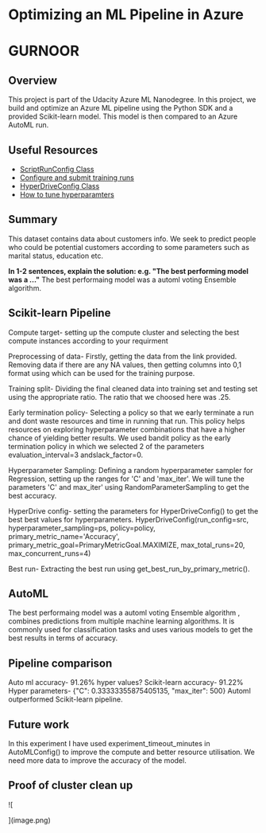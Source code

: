 # Optimizing an ML Pipeline in Azure
# GURNOOR
## Overview
This project is part of the Udacity Azure ML Nanodegree.
In this project, we build and optimize an Azure ML pipeline using the Python SDK and a provided Scikit-learn model.
This model is then compared to an Azure AutoML run.

## Useful Resources
- [ScriptRunConfig Class](https://docs.microsoft.com/en-us/python/api/azureml-core/azureml.core.scriptrunconfig?view=azure-ml-py)
- [Configure and submit training runs](https://docs.microsoft.com/en-us/azure/machine-learning/how-to-set-up-training-targets)
- [HyperDriveConfig Class](https://docs.microsoft.com/en-us/python/api/azureml-train-core/azureml.train.hyperdrive.hyperdriveconfig?view=azure-ml-py)
- [How to tune hyperparamters](https://docs.microsoft.com/en-us/azure/machine-learning/how-to-tune-hyperparameters)


## Summary

This dataset contains data about customers info. We seek to predict people who could be potential customers according to some parameters such as marital status, education etc.

**In 1-2 sentences, explain the solution: e.g. "The best performing model was a ..."**
The best performaing model was a automl voting Ensemble algorithm.

## Scikit-learn Pipeline

Compute target- setting up the compute cluster and selecting the best compute instances according to your requirment

Preprocessing of data- Firstly, getting the data from the link provided. Removing data if there are any NA values, then getting columns into 0,1 format using which can be used for the training purpose.

Training split- Dividing the final cleaned data into training set and testing set using the appropriate ratio. The ratio 
that we choosed here was .25. 

Early termination policy- Selecting a policy so that we early terminate a run and dont waste resources and time in running that run. This policy helps resources on exploring hyperparameter combinations that have a higher chance of yielding better results. We used bandit policy as the early termination policy in which we selected 2 of the parameters evaluation_interval=3 andslack_factor=0.

Hyperparameter Sampling:
Defining a random hyperparameter sampler for Regression, setting up the ranges for 'C' and 'max_iter'. We will tune the parameters 'C' and max_iter' using RandomParameterSampling to get the best accuracy.

HyperDrive config- setting the parameters for HyperDriveConfig() to get the best best values for hyperparameters.
HyperDriveConfig(run_config=src,
      hyperparameter_sampling=ps,
      policy=policy,
      primary_metric_name='Accuracy',
      primary_metric_goal=PrimaryMetricGoal.MAXIMIZE,
      max_total_runs=20,
      max_concurrent_runs=4)

Best run- Extracting the best run using get_best_run_by_primary_metric().


## AutoML

The best performaing model was a automl voting Ensemble algorithm , combines predictions from multiple machine learning algorithms. It is commonly used for classification tasks and uses various models to get the best results in terms of accuracy.


## Pipeline comparison
Auto ml accuracy- 91.26% hyper values?
Scikit-learn accuracy- 91.22% Hyper parameters- {"C": 0.33333355875405135, "max_iter": 500}
Automl outperformed Scikit-learn pipeline. 

## Future work
In this experiment I have used experiment_timeout_minutes in AutoMLConfig() to improve the compute and better resource utilisation.
We need more data to improve the accuracy of the model. 


## Proof of cluster clean up
![
    
](image.png)